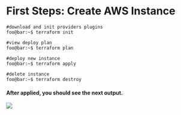 # First Steps: Create AWS Instance 

```console
#download and init providers plugins
foo@bar:~$ terraform init

#view deploy plan
foo@bar:~$ terraform plan

#deploy new instance
foo@bar:~$ terraform apply

#delete instance
foo@bar:~$ terraform destroy
``` 

#### After applied, you should see the next output.
<image src="https://github.com/lpcalisi/cloudsec-workshop-iac/edit/master/terraform/1_create_instance_basic/images/applied.png"/>
